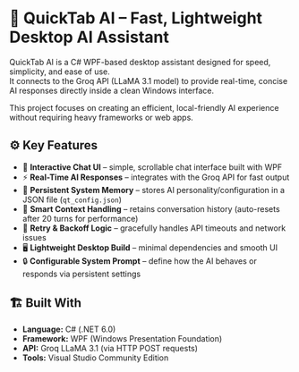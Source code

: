 # 🧠 QuickTab AI – Fast, Lightweight Desktop AI Assistant

QuickTab AI is a C# WPF-based desktop assistant designed for speed, simplicity, and ease of use.  
It connects to the Groq API (LLaMA 3.1 model) to provide real-time, concise AI responses directly inside a clean Windows interface.  

This project focuses on creating an efficient, local-friendly AI experience without requiring heavy frameworks or web apps.

## ⚙️ Key Features
- 💬 **Interactive Chat UI** – simple, scrollable chat interface built with WPF
- ⚡ **Real-Time AI Responses** – integrates with the Groq API for fast output
- 🧩 **Persistent System Memory** – stores AI personality/configuration in a JSON file (`qt_config.json`)
- 🧠 **Smart Context Handling** – retains conversation history (auto-resets after 20 turns for performance)
- 🔄 **Retry & Backoff Logic** – gracefully handles API timeouts and network issues
- 🖥️ **Lightweight Desktop Build** – minimal dependencies and smooth UI
- 🔒 **Configurable System Prompt** – define how the AI behaves or responds via persistent settings

## 🏗️ Built With
- **Language:** C# (.NET 6.0)
- **Framework:** WPF (Windows Presentation Foundation)
- **API:** Groq LLaMA 3.1 (via HTTP POST requests)
- **Tools:** Visual Studio Community Edition
